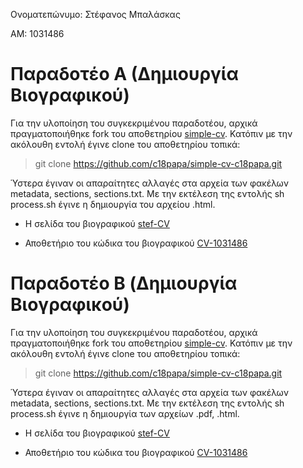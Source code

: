 Ονοματεπώνυμο: Στέφανος Μπαλάσκας 

ΑΜ: 1031486 

# Παραδοτέο Α (Δημιουργία Βιογραφικού)

Για την υλοποίηση του συγκεκριμένου παραδοτέου, αρχικά πραγματοποιήθηκε fork του αποθετηρίου [simple-cv](https://github.com/plain-plain-text/simple-cv). Κατόπιν με την ακόλουθη εντολή έγινε clone του αποθετηρίου τοπικά:

> git clone https://github.com/c18papa/simple-cv-c18papa.git

Ύστερα έγιναν οι απαραίτητες αλλαγές στα αρχεία των φακέλων metadata, sections, sections.txt. Με την εκτέλεση της εντολής sh process.sh έγινε η δημιουργία του αρχείου .html.

- Η σελίδα του βιογραφικού [stef-CV](https://stefanosbalaskas.github.io/cv-1031486/)

- Αποθετήριο του κώδικα του βιογραφικού [CV-1031486](https://github.com/stefanosbalaskas/cv-1031486-B)

# Παραδοτέο B (Δημιουργία Βιογραφικού)

Για την υλοποίηση του συγκεκριμένου παραδοτέου, αρχικά πραγματοποιήθηκε fork του αποθετηρίου [simple-cv](https://github.com/plain-plain-text/simple-cv). Κατόπιν με την ακόλουθη εντολή έγινε clone του αποθετηρίου τοπικά:

> git clone https://github.com/c18papa/simple-cv-c18papa.git

Ύστερα έγιναν οι απαραίτητες αλλαγές στα αρχεία των φακέλων metadata, sections, sections.txt. Με την εκτέλεση της εντολής sh process.sh έγινε η δημιουργία των αρχείων .pdf, .html.

- Η σελίδα του βιογραφικού [stef-CV](https://stefanosbalaskas.github.io/cv-1031486-B/)

- Αποθετήριο του κώδικα του βιογραφικού [CV-1031486](https://github.com/stefanosbalaskas/cv-1031486)

